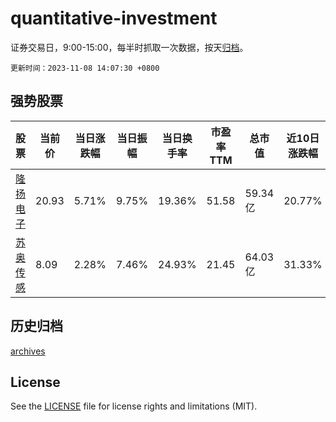 # quantitative-investment

证券交易日，9:00-15:00，每半时抓取一次数据，按天[归档](archives)。

`更新时间：2023-11-08 14:07:30 +0800`

## 强势股票

|股票|当前价|当日涨跌幅|当日振幅|当日换手率|市盈率TTM|总市值|近10日涨跌幅|
|----|----|----|----|----|----|----|----|
|[隆扬电子](https://xueqiu.com/S/SZ301389)|20.93|5.71%|9.75%|19.36%|51.58|59.34亿|20.77%|
|[苏奥传感](https://xueqiu.com/S/SZ300507)|8.09|2.28%|7.46%|24.93%|21.45|64.03亿|31.33%|

## 历史归档

[archives](archives)

## License

See the [LICENSE](LICENSE) file for license rights and limitations (MIT).